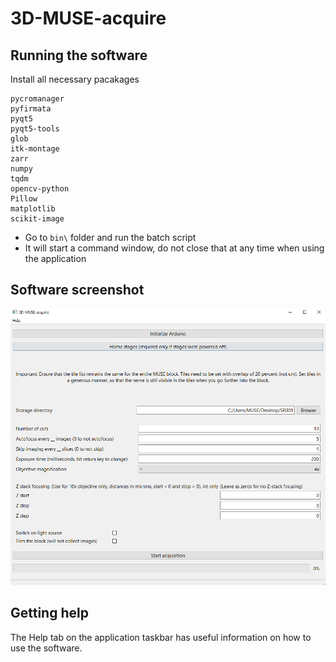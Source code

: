 3D-MUSE-acquire
==========

Running the software
------------

Install all necessary pacakages

```
pycromanager
pyfirmata
pyqt5
pyqt5-tools
glob
itk-montage
zarr
numpy
tqdm
opencv-python
Pillow
matplotlib
scikit-image
```

- Go to ```bin\``` folder and run the batch script
- It will start a command window, do not close that at any time when using the application

Software screenshot
------------

<p align="center">
  <img src="bin/Software screenshot.PNG" alt="3D-MUSE-acquire software"/>
</p>

Getting help
------------

The Help tab on the application taskbar has useful information on how to use the software.